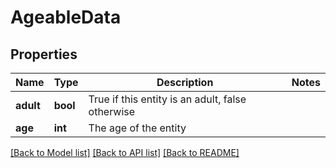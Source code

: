 # AgeableData

## Properties
Name | Type | Description | Notes
------------ | ------------- | ------------- | -------------
**adult** | **bool** | True if this entity is an adult, false otherwise | 
**age** | **int** | The age of the entity | 

[[Back to Model list]](../README.md#documentation-for-models) [[Back to API list]](../README.md#documentation-for-api-endpoints) [[Back to README]](../README.md)


